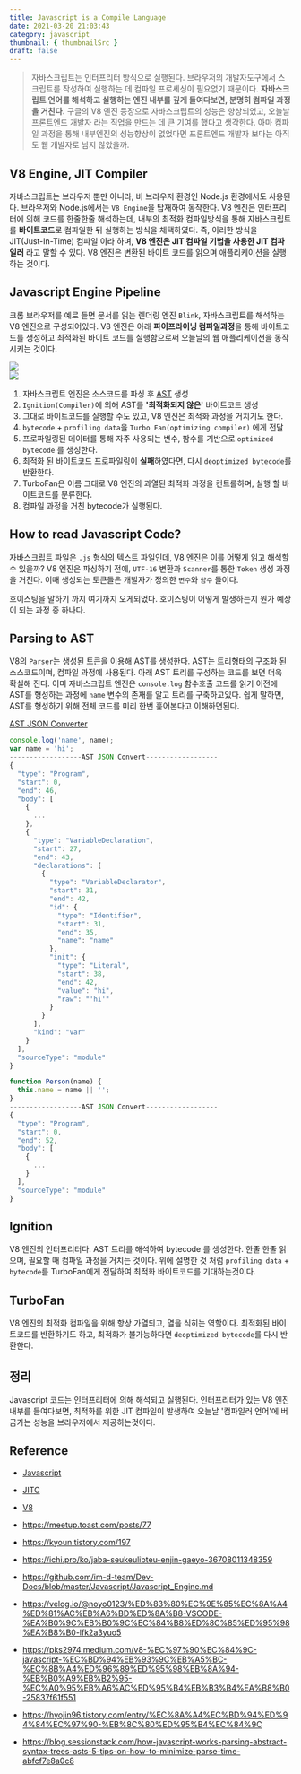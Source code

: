 ```yaml
---
title: Javascript is a Compile Language
date: 2021-03-20 21:03:43
category: javascript
thumbnail: { thumbnailSrc }
draft: false
---
```


> 자바스크립트는 인터프리터 방식으로 실행된다. 브라우저의 개발자도구에서 스크립트를 작성하여 실행하는 데 컴파일 프로세싱이 필요없기 때문이다. **자바스크립트 언어를 해석하고 실행하는 엔진 내부를 깊게 들여다보면, 분명히 컴파일 과정을 거친다.** 구글의 V8 엔진 등장으로 자바스크립트의 성능은 향상되었고, 오늘날 프론트엔드 개발자 라는 직업을 만드는 데 큰 기여를 했다고 생각한다. 아마 컴파일 과정을 통해 내부엔진의 성능향상이 없었다면 프론트엔드 개발자 보다는 아직도 웹 개발자로 남지 않았을까.


## V8 Engine, JIT Compiler
자바스크립트는 브라우저 뿐만 아니라, 비 브라우저 환경인 Node.js 환경에서도 사용된다. 브라우저와 Node.js에서는 `V8 Engine`을 탑재하여 동작한다. V8 엔진은 인터프리터에 의해 코드를 한줄한줄 해석하는데, 내부의 최적화 컴파일방식을 통해 자바스크립트를 **바이트코드**로 컴파일한 뒤 실행하는 방식을 채택하였다. 즉, 이러한 방식을 JIT(Just-In-Time) 컴파일 이라 하며, **V8 엔진은 JIT 컴파일 기법을 사용한 JIT 컴파일러** 라고 말할 수 있다. V8 엔진은 변환된 바이트 코드를 읽으며 애플리케이션을 실행하는 것이다.


## Javascript Engine Pipeline
크롬 브라우저를 예로 들면 문서를 읽는 렌더링 엔진 `Blink`, 자바스크립트를 해석하는 V8 엔진으로 구성되어있다. V8 엔진은 아래 **파이프라이닝 컴파일과정**을 통해 바이트코드를 생성하고 최적화된 바이트 코드를 실행함으로써 오늘날의 웹 애플리케이션을 동작시키는 것이다.


![](./images/hoisting_1.png)    
![](./images/hoisting_2.png)

1. 자바스크립트 엔진은 소스코드를 파싱 후 [AST](https://ko.wikipedia.org/wiki/%EC%B6%94%EC%83%81_%EA%B5%AC%EB%AC%B8_%ED%8A%B8%EB%A6%AC) 생성
2. `Ignition(Compiler)`에 의해 AST를 **'최적화되지 않은'** 바이트코드 생성
3. 그대로 바이트코드를 실행할 수도 있고, V8 엔진은 최적화 과정을 거치기도 한다.
4. `bytecode` + `profiling data`을 `Turbo Fan(optimizing compiler)` 에게 전달
5. 프로파일링된 데이터를 통해 자주 사용되는 변수, 함수를 기반으로 `optimized bytecode` 를 생성한다.
6. 최적화 된 바이트코드 프로파일링이 **실패**하였다면, 다시 `deoptimized bytecode`를 반환한다.
7. TurboFan은 이름 그대로 V8 엔진의 과열된 최적화 과정을 컨트롤하며, 실행 할 바이트코드를 분류한다.
8. 컴파일 과정을 거친 bytecode가 실행된다.

## How to read Javascript Code?
자바스크립트 파일은 `.js` 형식의 텍스트 파일인데, V8 엔진은 이를 어떻게 읽고 해석할 수 있을까?
V8 엔진은 파싱하기 전에, `UTF-16` 변환과 `Scanner`를 통한 `Token` 생성 과정을 거친다. 이때 생성되는 토큰들은 개발자가 정의한 `변수`와 `함수` 들이다. 

호이스팅을 말하기 까지 여기까지 오게되었다. 호이스팅이 어떻게 발생하는지 뭔가 예상이 되는 과정 중 하나다.


## Parsing to AST
V8의 `Parser`는 생성된 토큰을 이용해 AST를 생성한다. AST는 트리형태의 구조화 된 소스코드이며, 컴파일 과정에 사용된다. 아래 AST 트리를 구성하는 코드를 보면 더욱 확실해 진다. 이미 자바스크립트 엔진은 `console.log` 함수호출 코드를 읽기 이전에 AST를 형성하는 과정에 `name` 변수의 존재를 알고 트리를 구축하고있다. 쉽게 말하면, AST를 형성하기 위해 전체 코드를 미리 한번 훑어본다고 이해하면된다.

[AST JSON Converter](https://astexplorer.net/)
```javascript
console.log('name', name);
var name = 'hi';
------------------AST JSON Convert------------------
{
  "type": "Program",
  "start": 0,
  "end": 46,
  "body": [
    {
      ...
    },
    {
      "type": "VariableDeclaration",
      "start": 27,
      "end": 43,
      "declarations": [
        {
          "type": "VariableDeclarator",
          "start": 31,
          "end": 42,
          "id": {
            "type": "Identifier",
            "start": 31,
            "end": 35,
            "name": "name"
          },
          "init": {
            "type": "Literal",
            "start": 38,
            "end": 42,
            "value": "hi",
            "raw": "'hi'"
          }
        }
      ],
      "kind": "var"
    }
  ],
  "sourceType": "module"
}

```

```javascript
function Person(name) {
  this.name = name || '';
}
------------------AST JSON Convert------------------
{
  "type": "Program",
  "start": 0,
  "end": 52,
  "body": [
    {
      ...
    }
  ],
  "sourceType": "module"
}
```
## Ignition
V8 엔진의 인터프리터다. AST 트리를 해석하여 bytecode 를 생성한다. 한줄 한줄 읽으며, 필요할 때 컴파일 과정을 거치는 것이다. 위에 설명한 것 처럼 `profiling data` + `bytecode`를 TurboFan에게 전달하여 최적화 바이트코드를 기대하는것이다.


## TurboFan
V8 엔진의 최적화 컴파일을 위해 항상 가열되고, 열을 식히는 역할이다. 최적화된 바이트코드를 반환하기도 하고, 최적화가 불가능하다면 `deoptimized bytecode`를 다시 반환한다.

## 정리
Javascript 코드는 인터프리터에 의해 해석되고 실행된다. 인터프리터가 있는 V8 엔진 내부를 들여다보면, 최적화를 위한 JIT 컴파일이 발생하여 오늘날 '컴파일러 언어'에 버금가는 성능을 브라우저에서 제공하는것이다.

## Reference

- [Javascript](https://developer.mozilla.org/ko/docs/Web/JavaScript)
- [JITC](https://ko.wikipedia.org/wiki/JIT_%EC%BB%B4%ED%8C%8C%EC%9D%BC)
- [V8](https://ko.wikipedia.org/wiki/V8_(%EC%9E%90%EB%B0%94%EC%8A%A4%ED%81%AC%EB%A6%BD%ED%8A%B8_%EC%97%94%EC%A7%84))

- https://meetup.toast.com/posts/77
- https://kyoun.tistory.com/197
- https://ichi.pro/ko/jaba-seukeulibteu-enjin-gaeyo-36708011348359
- https://github.com/im-d-team/Dev-Docs/blob/master/Javascript/Javascript_Engine.md
- https://velog.io/@noyo0123/%ED%83%80%EC%9E%85%EC%8A%A4%ED%81%AC%EB%A6%BD%ED%8A%B8-VSCODE-%EA%B0%9C%EB%B0%9C%EC%84%B8%ED%8C%85%ED%95%98%EA%B8%B0-lfk2a3yuo5
- https://pks2974.medium.com/v8-%EC%97%90%EC%84%9C-javascript-%EC%BD%94%EB%93%9C%EB%A5%BC-%EC%8B%A4%ED%96%89%ED%95%98%EB%8A%94-%EB%B0%A9%EB%B2%95-%EC%A0%95%EB%A6%AC%ED%95%B4%EB%B3%B4%EA%B8%B0-25837f61f551
- https://hyojin96.tistory.com/entry/%EC%8A%A4%EC%BD%94%ED%94%84%EC%97%90-%EB%8C%80%ED%95%B4%EC%84%9C
- https://blog.sessionstack.com/how-javascript-works-parsing-abstract-syntax-trees-asts-5-tips-on-how-to-minimize-parse-time-abfcf7e8a0c8